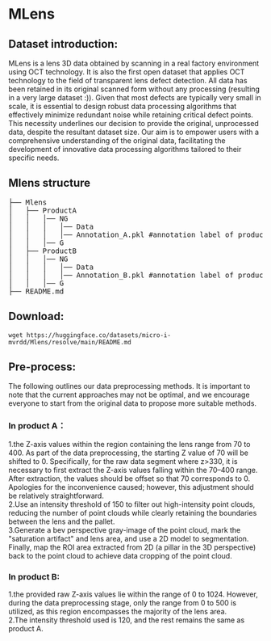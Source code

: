 # MLens
## Dataset introduction:
MLens is a lens 3D data obtained by scanning in a real factory environment using OCT technology. It is also the first open dataset that applies OCT technology to the field of transparent lens defect detection. All data has been retained in its original scanned form without any processing (resulting in a very large dataset :)). Given that most defects are typically very small in scale, it is essential to design robust data processing algorithms that effectively minimize redundant noise while retaining critical defect points. This necessity underlines our decision to provide the original, unprocessed data, despite the resultant dataset size. Our aim is to empower users with a comprehensive understanding of the original data, facilitating the development of innovative data processing algorithms tailored to their specific needs.
## Mlens structure  
<pre>
├── Mlens
│   ├── ProductA
│   │   │── NG
│   │   │   │── Data
│   │   │   │── Annotation_A.pkl #annotation label of product A.
│   │   │── G
│   ├── ProductB
│   │   │── NG
│   │   │   │── Data
│   │   │   │── Annotation_B.pkl #annotation label of product B.
│   │   │── G
├── README.md
</pre>
## Download:
`wget https://huggingface.co/datasets/micro-i-mvrdd/Mlens/resolve/main/README.md`

## Pre-process:
The following outlines our data preprocessing methods. It is important to note that the current approaches may not be optimal, and we encourage everyone to start from the original data to propose more suitable methods.

### In product A：  
1.the Z-axis values within the region containing the lens range from 70 to 400. As part of the data preprocessing, the starting Z value of 70 will be shifted to 0. Specifically, for the raw data segment where z>330, it is necessary to first extract the Z-axis values falling within the 70–400 range. After extraction, the values should be offset so that 70 corresponds to 0. Apologies for the inconvenience caused; however, this adjustment should be relatively straightforward.  
2.Use an intensity threshold of 150 to filter out high-intensity point clouds, reducing the number of point clouds while clearly retaining the boundaries between the lens and the pallet.  
3.Generate a bev perspective gray-image of the point cloud, mark the "saturation artifact" and lens area, and use a 2D model to segmentation. Finally, map the ROI area extracted from 2D (a pillar in the 3D perspective) back to the point cloud to achieve data cropping of the point cloud.


### In product B:
1.the provided raw Z-axis values lie within the range of 0 to 1024. However, during the data preprocessing stage, only the range from 0 to 500 is utilized, as this region encompasses the majority of the lens area.  
2.The intensity threshold used is 120, and the rest remains the same as product A.
